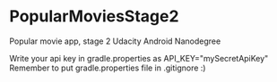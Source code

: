 # PopularMoviesStage2
Popular movie app, stage 2 Udacity Android Nanodegree

Write your api key in gradle.properties as API_KEY="mySecretApiKey" Remember to put gradle.properties file in .gitignore :)
